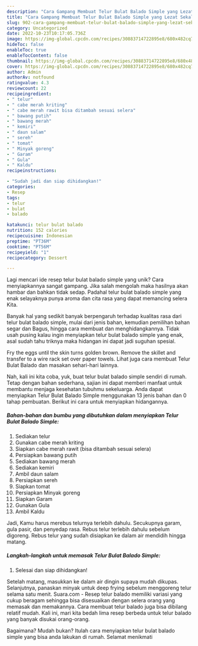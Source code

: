 ```yaml
---
description: "Cara Gampang Membuat Telur Bulat Balado Simple yang Lezat Sekali"
title: "Cara Gampang Membuat Telur Bulat Balado Simple yang Lezat Sekali"
slug: 902-cara-gampang-membuat-telur-bulat-balado-simple-yang-lezat-sekali
category: Uncategorized
date: 2022-10-23T10:17:05.736Z
image: https://img-global.cpcdn.com/recipes/30883714722895e8/680x482cq70/telur-bulat-balado-simple-foto-resep-utama.jpg
hideToc: false
enableToc: true
enableTocContent: false
thumbnail: https://img-global.cpcdn.com/recipes/30883714722895e8/680x482cq70/telur-bulat-balado-simple-foto-resep-utama.jpg
cover: https://img-global.cpcdn.com/recipes/30883714722895e8/680x482cq70/telur-bulat-balado-simple-foto-resep-utama.jpg
author: Admin
authorAv: notfound
ratingvalue: 4.3
reviewcount: 22
recipeingredient:
- " telur"
- " cabe merah kriting"
- " cabe merah rawit bisa ditambah sesuai selera"
- " bawang putih"
- " bawang merah"
- " kemiri"
- " daun salam"
- " sereh"
- " tomat"
- " Minyak goreng"
- " Garam"
- " Gula"
- " Kaldu"
recipeinstructions:

- "Sudah jadi dan siap dihidangkan!"
categories:
- Resep
tags:
- telur
- bulat
- balado

katakunci: telur bulat balado 
nutrition: 152 calories
recipecuisine: Indonesian
preptime: "PT36M"
cooktime: "PT56M"
recipeyield: "1"
recipecategory: Dessert

---
```





Lagi mencari ide resep telur bulat balado simple yang unik? Cara menyiapkannya sangat gampang. Jika salah mengolah maka hasilnya akan hambar dan bahkan tidak sedap. Padahal telur bulat balado simple yang enak selayaknya punya aroma dan cita rasa yang dapat memancing selera Kita.





Banyak hal yang sedikit banyak berpengaruh terhadap kualitas rasa dari telur bulat balado simple, mulai dari jenis bahan, kemudian pemilihan bahan segar dan Bagus, hingga cara membuat dan menghidangkannya. Tidak usah pusing kalau ingin menyiapkan telur bulat balado simple yang enak,      asal sudah tahu triknya maka hidangan ini dapat jadi suguhan spesial.














Fry the eggs until the skin turns golden brown. Remove the skillet and transfer to a wire rack set over paper towels. Lihat juga cara membuat Telur Bulat Balado dan masakan sehari-hari lainnya.






Nah, kali ini kita coba, yuk, buat telur bulat balado simple sendiri di rumah. Tetap dengan bahan sederhana, sajian ini dapat memberi manfaat untuk membantu menjaga kesehatan tubuhmu sekeluarga. Anda dapat menyiapkan Telur Bulat Balado Simple menggunakan 13 jenis bahan dan 0 tahap pembuatan. Berikut ini cara untuk menyiapkan hidangannya.

<!--inarticleads1-->

##### Bahan-bahan dan bumbu yang dibutuhkan dalam menyiapkan Telur Bulat Balado Simple:

1. Sediakan  telur
1. Gunakan  cabe merah kriting
1. Siapkan  cabe merah rawit (bisa ditambah sesuai selera)
1. Persiapkan  bawang putih
1. Sediakan  bawang merah
1. Sediakan  kemiri
1. Ambil  daun salam
1. Persiapkan  sereh
1. Siapkan  tomat
1. Persiapkan  Minyak goreng
1. Siapkan  Garam
1. Gunakan  Gula
1. Ambil  Kaldu


Jadi, Kamu harus merebus telurnya terlebih dahulu. Secukupnya garam, gula pasir, dan penyedap rasa. Rebus telur terlebih dahulu sebelum digoreng. Rebus telur yang sudah disiapkan ke dalam air mendidih hingga matang. 

<!--inarticleads2-->

##### Langkah-langkah untuk memasak Telur Bulat Balado Simple:


1. Selesai dan siap dihidangkan!

Setelah matang, masukkan ke dalam air dingin supaya mudah dikupas. Selanjutnya, panaskan minyak untuk deep frying sebelum menggoreng telur selama satu menit. Suara.com - Resep telur balado memiliki variasi yang cukup beragam sehingga bisa disesuaikan dengan selera orang yang memasak dan memakannya. Cara membuat telur balado juga bisa dibilang relatif mudah. Kali ini, mari kita bedah lima resep berbeda untuk telur balado yang banyak disukai orang-orang. 

Bagaimana? Mudah bukan? Itulah cara menyiapkan telur bulat balado simple yang bisa anda lakukan di rumah. Selamat menikmati
